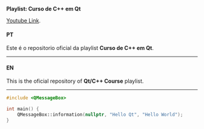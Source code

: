**Playlist: Curso de C++ em Qt**

[Youtube Link](http://youtube.com/cppmaster).

#### PT

Este é o repositorio oficial da playlist **Curso de C++ em Qt**.
- - -
#### EN

This is the oficial repository of **Qt/C++ Course**  playlist. 


- - -

```cpp
#include <QMessageBox>

int main() {
	QMessageBox::information(nullptr, "Hello Qt", "Hello World");
}
```